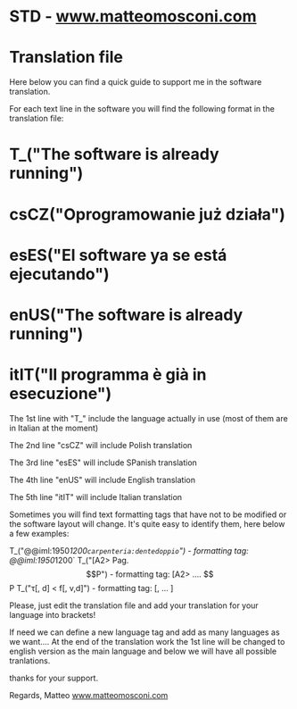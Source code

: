 # STD - www.matteomosconi.com

# Translation file
Here below you can find a quick guide to support me in the software translation.

For each text line in the software you will find the following format in the translation file:

# T_("The software is already running")
# csCZ("Oprogramowanie już działa")
# esES("El software ya se está ejecutando")
# enUS("The software is already running")
# itIT("Il programma è già in esecuzione")

The 1st line with "T_" include the language actually in use (most of them are in Italian at the moment)

The 2nd line "csCZ" will include Polish translation

The 3rd line "esES" will include SPanish translation

The 4th line "enUS" will include English translation

The 5th line "itIT" will include Italian translation

Sometimes you will find text formatting tags that have not to be modified or the software layout will change. It's quite easy to identify them, here below a few examples:

T_("@@iml:1950*1200`carpenteria:dentedoppio`") - formatting tag: @@iml:1950*1200`
T_("[A2> Pag. $$P") - formatting tag: [A2> .... $$P
T_("τ[, d] < f[, v,d]") - formatting tag: [, ... ]


Please, just edit the translation file and add your translation for your language into brackets!

If need we can define a new language tag and add as many languages as we want.... At the end of the translation work the 1st line will be changed to english version as the main language and below we will have all possible tranlations.

thanks for your support.

Regards,
Matteo
www.matteomosconi.com
